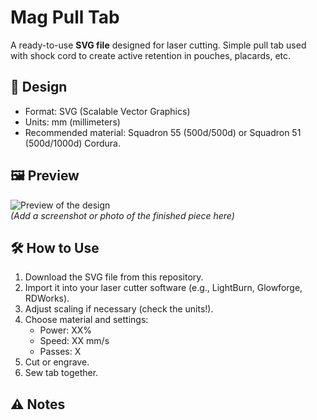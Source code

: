# Mag Pull Tab

A ready-to-use **SVG file** designed for laser cutting. Simple pull tab used with shock cord to create active retention in pouches, placards, etc.

## 📐 Design
- Format: SVG (Scalable Vector Graphics)
- Units: mm (millimeters)  
- Recommended material: Squadron 55 (500d/500d) or Squadron 51 (500d/1000d) Cordura.

## 🖼 Preview
![Preview of the design](preview.png)  
*(Add a screenshot or photo of the finished piece here)*  

## 🛠 How to Use
1. Download the SVG file from this repository.  
2. Import it into your laser cutter software (e.g., LightBurn, Glowforge, RDWorks).  
3. Adjust scaling if necessary (check the units!).  
4. Choose material and settings:  
   - Power: XX%  
   - Speed: XX mm/s  
   - Passes: X  
5. Cut or engrave.
6. Sew tab together.

## ⚠️ Notes
